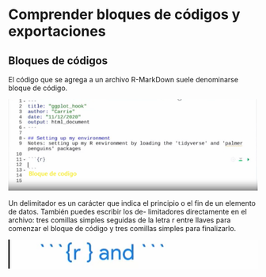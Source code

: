 # Comprender bloques de códigos y exportaciones

## Bloques de códigos

El código que se agrega a un archivo R-MarkDown suele denominarse bloque de código.

![Bloque de codigo](image-1.png)

Un delimitador es un carácter que indica el principio o el fin de un elemento de datos. También puedes escribir los de-
limitadores directamente en el archivo: tres comillas simples seguidas de la letra r entre llaves para comenzar el bloque
de código y tres comillas simples para finalizarlo.

![Delimitador](image-2.png)

